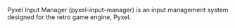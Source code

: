 Pyxel Input Manager (pyxel-input-manager) is an input management system designed for the retro game engine, Pyxel.
